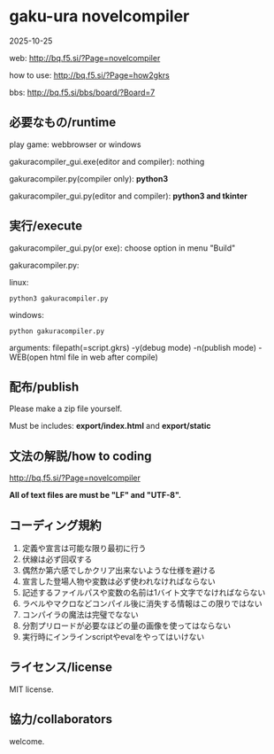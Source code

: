 # gaku-ura novelcompiler
2025-10-25

web: http://bq.f5.si/?Page=novelcompiler

how to use: http://bq.f5.si/?Page=how2gkrs

bbs: http://bq.f5.si/bbs/board/?Board=7


## 必要なもの/runtime
play game: webbrowser or windows

gakuracompiler_gui.exe(editor and compiler): nothing

gakuracompiler.py(compiler only): **python3**

gakuracompiler_gui.py(editor and compiler): **python3 and tkinter**


## 実行/execute
gakuracompiler_gui.py(or exe): choose option in menu "Build"

gakuracompiler.py:

linux:
```
python3 gakuracompiler.py
```

windows:
```
python gakuracompiler.py
```

arguments: filepath(=script.gkrs) -y(debug mode) -n(publish mode) -WEB(open html file in web after compile)


## 配布/publish
Please make a zip file yourself.

Must be includes: **export/index.html** and **export/static**


## 文法の解説/how to coding
http://bq.f5.si/?Page=novelcompiler

**All of text files are must be "LF" and "UTF-8".**

## コーディング規約
1. 定義や宣言は可能な限り最初に行う
2. 伏線は必ず回収する
3. 偶然か第六感でしかクリア出来ないような仕様を避ける
4. 宣言した登場人物や変数は必ず使われなければならない
5. 記述するファイルパスや変数の名前は1バイト文字でなければならない
6. ラベルやマクロなどコンパイル後に消失する情報はこの限りではない
7. コンパイラの魔法は完璧でなない
8. 分割プリロードが必要なほどの量の画像を使ってはならない
9. 実行時にインラインscriptやevalをやってはいけない


## ライセンス/license
MIT license.


## 協力/collaborators
welcome.


